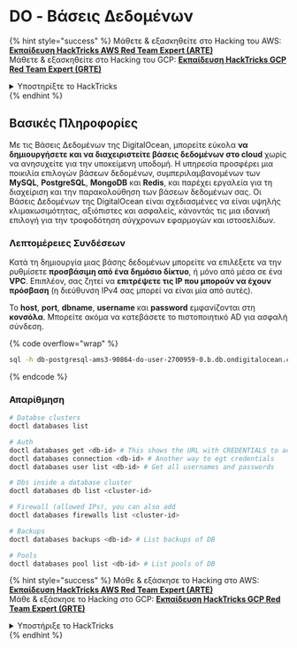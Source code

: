 # DO - Βάσεις Δεδομένων

{% hint style="success" %}
Μάθετε & εξασκηθείτε στο Hacking του AWS:<img src="/.gitbook/assets/image.png" alt="" data-size="line">[**Εκπαίδευση HackTricks AWS Red Team Expert (ARTE)**](https://training.hacktricks.xyz/courses/arte)<img src="/.gitbook/assets/image.png" alt="" data-size="line">\
Μάθετε & εξασκηθείτε στο Hacking του GCP: <img src="/.gitbook/assets/image (2).png" alt="" data-size="line">[**Εκπαίδευση HackTricks GCP Red Team Expert (GRTE)**<img src="/.gitbook/assets/image (2).png" alt="" data-size="line">](https://training.hacktricks.xyz/courses/grte)

<details>

<summary>Υποστηρίξτε το HackTricks</summary>

* Ελέγξτε τα [**σχέδια συνδρομής**](https://github.com/sponsors/carlospolop)!
* **Εγγραφείτε** 💬 [**στην ομάδα Discord**](https://discord.gg/hRep4RUj7f) ή στην [**ομάδα telegram**](https://t.me/peass) ή **ακολουθήστε** μας στο **Twitter** 🐦 [**@hacktricks\_live**](https://twitter.com/hacktricks\_live)**.**
* **Μοιραστείτε κόλπα χάκερ κάνοντας υποβολή PRs** στα αποθετήρια [**HackTricks**](https://github.com/carlospolop/hacktricks) και [**HackTricks Cloud**](https://github.com/carlospolop/hacktricks-cloud).

</details>
{% endhint %}

## Βασικές Πληροφορίες

Με τις Βάσεις Δεδομένων της DigitalOcean, μπορείτε εύκολα **να δημιουργήσετε και να διαχειριστείτε βάσεις δεδομένων στο cloud** χωρίς να ανησυχείτε για την υποκείμενη υποδομή. Η υπηρεσία προσφέρει μια ποικιλία επιλογών βάσεων δεδομένων, συμπεριλαμβανομένων των **MySQL**, **PostgreSQL**, **MongoDB** και **Redis**, και παρέχει εργαλεία για τη διαχείριση και την παρακολούθηση των βάσεων δεδομένων σας. Οι Βάσεις Δεδομένων της DigitalOcean είναι σχεδιασμένες να είναι υψηλής κλιμακωσιμότητας, αξιόπιστες και ασφαλείς, κάνοντάς τις μια ιδανική επιλογή για την τροφοδότηση σύγχρονων εφαρμογών και ιστοσελίδων.

### Λεπτομέρειες Συνδέσεων

Κατά τη δημιουργία μιας βάσης δεδομένων μπορείτε να επιλέξετε να την ρυθμίσετε **προσβάσιμη από ένα δημόσιο δίκτυο**, ή μόνο από μέσα σε ένα **VPC**. Επιπλέον, σας ζητεί να **επιτρέψετε τις IP που μπορούν να έχουν πρόσβαση** (η διεύθυνση IPv4 σας μπορεί να είναι μία από αυτές).

Το **host**, **port**, **dbname**, **username** και **password** εμφανίζονται στη **κονσόλα**. Μπορείτε ακόμα να κατεβάσετε το πιστοποιητικό AD για ασφαλή σύνδεση.

{% code overflow="wrap" %}
```bash
sql -h db-postgresql-ams3-90864-do-user-2700959-0.b.db.ondigitalocean.com -U doadmin -d defaultdb -p 25060
```
{% endcode %}

### Απαρίθμηση
```bash
# Databse clusters
doctl databases list

# Auth
doctl databases get <db-id> # This shows the URL with CREDENTIALS to access
doctl databases connection <db-id> # Another way to egt credentials
doctl databases user list <db-id> # Get all usernames and passwords

# Dbs inside a database cluster
doctl databases db list <cluster-id>

# Firewall (allowed IPs), you can also add
doctl databases firewalls list <cluster-id>

# Backups
doctl databases backups <db-id> # List backups of DB

# Pools
doctl databases pool list <db-id> # List pools of DB
```
{% hint style="success" %}
Μάθε & εξάσκησε το Hacking στο AWS:<img src="/.gitbook/assets/image.png" alt="" data-size="line">[**Εκπαίδευση HackTricks AWS Red Team Expert (ARTE)**](https://training.hacktricks.xyz/courses/arte)<img src="/.gitbook/assets/image.png" alt="" data-size="line">\
Μάθε & εξάσκησε το Hacking στο GCP: <img src="/.gitbook/assets/image (2).png" alt="" data-size="line">[**Εκπαίδευση HackTricks GCP Red Team Expert (GRTE)**<img src="/.gitbook/assets/image (2).png" alt="" data-size="line">](https://training.hacktricks.xyz/courses/grte)

<details>

<summary>Υποστήριξε το HackTricks</summary>

* Ελέγξτε τα [**σχέδια συνδρομής**](https://github.com/sponsors/carlospolop)!
* **Συμμετέχετε** 💬 [**στην ομάδα Discord**](https://discord.gg/hRep4RUj7f) ή στην [**ομάδα telegram**](https://t.me/peass) ή **ακολουθήστε** μας στο **Twitter** 🐦 [**@hacktricks\_live**](https://twitter.com/hacktricks\_live)**.**
* **Κοινοποιήστε κόλπα χάκινγκ υποβάλλοντας PRs στα** [**HackTricks**](https://github.com/carlospolop/hacktricks) και [**HackTricks Cloud**](https://github.com/carlospolop/hacktricks-cloud) αποθετήρια στο github.

</details>
{% endhint %}

